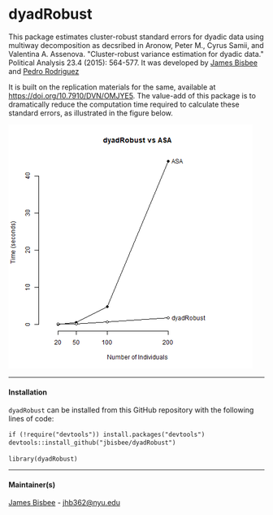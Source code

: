 # dyadRobust

This package estimates cluster-robust standard errors for dyadic data using multiway decomposition as decsribed in Aronow, Peter M., Cyrus Samii, and Valentina A. Assenova. "Cluster-robust variance estimation for dyadic data." Political Analysis 23.4 (2015): 564-577. It was developed by [James Bisbee](http://www.jamesbisbee.com/) and [Pedro Rodriguez](http://prodriguezsosa.com/)

It is built on the replication materials for the same, available at https://doi.org/10.7910/DVN/OMJYE5. The value-add of this package is to dramatically reduce the computation time required to calculate these standard errors, as illustrated in the figure below. 

![Sample image](https://raw.githubusercontent.com/jbisbee1/dyadRobust/master/timing.png)

---

#### Installation

`dyadRobust` can be installed from this GitHub repository with the following lines of code: 

```{r}
if (!require("devtools")) install.packages("devtools")
devtools::install_github("jbisbee/dyadRobust")

library(dyadRobust)
```

---

#### Maintainer(s)

[James Bisbee](http://www.jamesbisbee.com/) - <jhb362@nyu.edu>